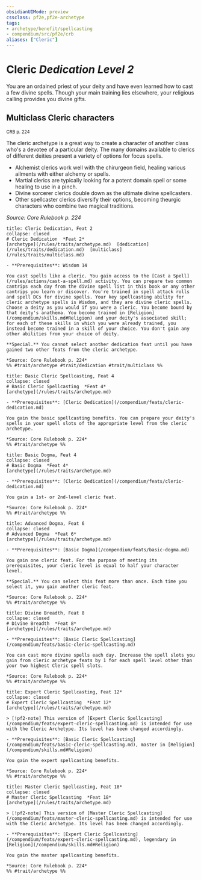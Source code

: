 ```yaml
---
obsidianUIMode: preview
cssclass: pf2e,pf2e-archetype
tags:
- archetype/benefit/spellcasting
- compendium/src/pf2e/crb
aliases: ["Cleric"]
---
```

# Cleric *Dedication Level 2*  

You are an ordained priest of your deity and have even learned how to cast a few divine spells. Though your main training lies elsewhere, your religious calling provides you divine gifts.

## Multiclass Cleric characters
<sup>CRB p. 224</sup>

The cleric archetype is a great way to create a character of another class who's a devotee of a particular deity. The many domains available to clerics of different deities present a variety of options for focus spells.

- Alchemist clerics work well with the chirurgeon field, healing various ailments with either alchemy or spells.
- Martial clerics are typically looking for a potent domain spell or some healing to use in a pinch.
- Divine sorcerer clerics double down as the ultimate divine spellcasters.
- Other spellcaster clerics diversify their options, becoming theurgic characters who combine two magical traditions.

*Source: Core Rulebook p. 224*

```ad-embed-feat
title: Cleric Dedication, Feat 2
collapse: closed
# Cleric Dedication  *Feat 2*  
[archetype](/rules/traits/archetype.md)  [dedication](/rules/traits/dedication.md)  [multiclass](/rules/traits/multiclass.md)  

- **Prerequisites**: Wisdom 14

You cast spells like a cleric. You gain access to the [Cast a Spell](/rules/actions/cast-a-spell.md) activity. You can prepare two common cantrips each day from the divine spell list in this book or any other cantrips you learn or discover. You're trained in spell attack rolls and spell DCs for divine spells. Your key spellcasting ability for cleric archetype spells is Wisdom, and they are divine cleric spells. Choose a deity as you would if you were a cleric. You become bound by that deity's anathema. You become trained in [Religion](/compendium/skills.md#Religion) and your deity's associated skill; for each of these skills in which you were already trained, you instead become trained in a skill of your choice. You don't gain any other abilities from your choice of deity.

**Special.** You cannot select another dedication feat until you have gained two other feats from the cleric archetype.

*Source: Core Rulebook p. 224*  
%% #trait/archetype #trait/dedication #trait/multiclass %%
```  

```ad-embed-feat
title: Basic Cleric Spellcasting, Feat 4
collapse: closed
# Basic Cleric Spellcasting  *Feat 4*  
[archetype](/rules/traits/archetype.md)  

- **Prerequisites**: [Cleric Dedication](/compendium/feats/cleric-dedication.md)

You gain the basic spellcasting benefits. You can prepare your deity's spells in your spell slots of the appropriate level from the cleric archetype.

*Source: Core Rulebook p. 224*  
%% #trait/archetype %%
```  

```ad-embed-feat
title: Basic Dogma, Feat 4
collapse: closed
# Basic Dogma  *Feat 4*  
[archetype](/rules/traits/archetype.md)  

- **Prerequisites**: [Cleric Dedication](/compendium/feats/cleric-dedication.md)

You gain a 1st- or 2nd-level cleric feat.

*Source: Core Rulebook p. 224*  
%% #trait/archetype %%
```  

```ad-embed-feat
title: Advanced Dogma, Feat 6
collapse: closed
# Advanced Dogma  *Feat 6*  
[archetype](/rules/traits/archetype.md)  

- **Prerequisites**: [Basic Dogma](/compendium/feats/basic-dogma.md)

You gain one cleric feat. For the purpose of meeting its prerequisites, your cleric level is equal to half your character level.

**Special.** You can select this feat more than once. Each time you select it, you gain another cleric feat.

*Source: Core Rulebook p. 224*  
%% #trait/archetype %%
```  

```ad-embed-feat
title: Divine Breadth, Feat 8
collapse: closed
# Divine Breadth  *Feat 8*  
[archetype](/rules/traits/archetype.md)  

- **Prerequisites**: [Basic Cleric Spellcasting](/compendium/feats/basic-cleric-spellcasting.md)

You can cast more divine spells each day. Increase the spell slots you gain from cleric archetype feats by 1 for each spell level other than your two highest Cleric spell slots.

*Source: Core Rulebook p. 224*  
%% #trait/archetype %%
```  

```ad-embed-feat
title: Expert Cleric Spellcasting, Feat 12*
collapse: closed
# Expert Cleric Spellcasting  *Feat 12*  
[archetype](/rules/traits/archetype.md)  

> [!pf2-note] This version of [Expert Cleric Spellcasting](/compendium/feats/expert-cleric-spellcasting.md) is intended for use with the Cleric Archetype. Its level has been changed accordingly.

- **Prerequisites**: [Basic Cleric Spellcasting](/compendium/feats/basic-cleric-spellcasting.md), master in [Religion](/compendium/skills.md#Religion)

You gain the expert spellcasting benefits.

*Source: Core Rulebook p. 224*  
%% #trait/archetype %%
```  

```ad-embed-feat
title: Master Cleric Spellcasting, Feat 18*
collapse: closed
# Master Cleric Spellcasting  *Feat 18*  
[archetype](/rules/traits/archetype.md)  

> [!pf2-note] This version of [Master Cleric Spellcasting](/compendium/feats/master-cleric-spellcasting.md) is intended for use with the Cleric Archetype. Its level has been changed accordingly.

- **Prerequisites**: [Expert Cleric Spellcasting](/compendium/feats/expert-cleric-spellcasting.md), legendary in [Religion](/compendium/skills.md#Religion)

You gain the master spellcasting benefits.

*Source: Core Rulebook p. 224*  
%% #trait/archetype %%
```